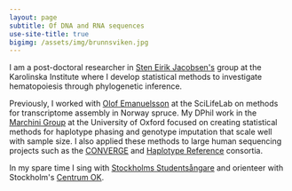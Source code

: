 ```yaml
---
layout: page
subtitle: Of DNA and RNA sequences
use-site-title: true
bigimg: /assets/img/brunnsviken.jpg
---
```


I am a post-doctoral researcher in [Sten Eirik Jacobsen's](https://ki.se/en/medh/sten-eirik-w-jacobsen-lab-hematopoietic-stem-cell-biology-group) 
group at the Karolinska Institute where I develop statistical methods to investigate hematopoiesis through phylogenetic inference.

Previously, I worked with [Olof Emanuelsson](https://www.scilifelab.se/researchers/olof-emanuelsson/)
at the SciLifeLab on methods for transcriptome
assembly in Norway spruce. My DPhil work in the [Marchini Group](https://jmarchini.org/)
at the University of Oxford focused on creating statistical methods for haplotype phasing and genotype imputation that scale well with sample size.  I also applied these methods to large human sequencing projects such as the [CONVERGE](http://www.well.ox.ac.uk/converge) and [Haplotype Reference](http://www.haplotype-reference-consortium.org/) consortia.

In my spare time I sing with [Stockholms Studentsångare](http://sssf.se/) and orienteer with Stockholm's [Centrum OK](http://www.centrumok.se/).
